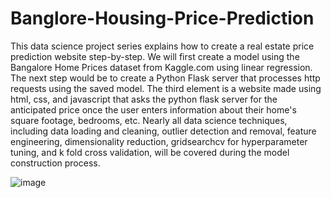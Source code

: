 # Banglore-Housing-Price-Prediction
This data science project series explains how to create a real estate price prediction website step-by-step. We will first create a model using the Bangalore Home Prices dataset from Kaggle.com using linear regression. The next step would be to create a Python Flask server that processes http requests using the saved model. The third element is a website made using html, css, and javascript that asks the python flask server for the anticipated price once the user enters information about their home's square footage, bedrooms, etc. Nearly all data science techniques, including data loading and cleaning, outlier detection and removal, feature engineering, dimensionality reduction, gridsearchcv for hyperparameter tuning, and k fold cross validation, will be covered during the model construction process.

![image](https://user-images.githubusercontent.com/101350294/177031463-d2ab6edf-014f-48b8-affc-0db98744b68d.png)
